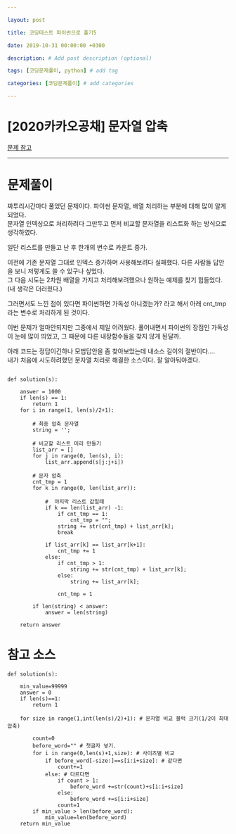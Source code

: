 ```yaml
---

layout: post

title: 코딩테스트 파이썬으로 풀기5

date: 2019-10-31 00:00:00 +0300

description: # Add post description (optional)

tags: [코딩문제풀이, python] # add tag

categories: [코딩문제풀이] # add categories

---
```




# [2020카카오공채] 문자열 압축
[문제 참고](https://programmers.co.kr/learn/courses/30/lessons/60057?language=python)

* * *

# 문제풀이

짜투리시간마다 풀었던 문제이다. 파이썬 문자열, 배열 처리하는 부분에 대해 많이 알게되었다.<br>
문자열 인덱싱으로 처리하려다 그만두고 먼저 비교할 문자열을 리스트화 하는 방식으로 생각하였다.<br>


일단 리스트를 만들고 난 후 한개의 변수로 카운트 증가. <br>

이전에 기존 문자열 그대로 인덱스 증가하며 사용해보려다 실패했다. 다른 사람들 답안을 보니 저렇게도 쓸 수 있구나 싶었다.<br>
그 다음 시도는 2차원 배열을 가지고 처리해보려했으나 원하는 예제를 찾기 힘들었다. (내 생각은 더러웠다.)<br>

그러면서도 느낀 점이 있다면 파이썬하면 가독성 아니겠는가? 라고 해서 아래 cnt_tmp 라는 변수로 처리하게 된 것이다.<br>

이번 문제가 얼마안되지만 그중에서 제일 어려웠다. 풀어내면서 파이썬의 장점인 가독성이 눈에 많이 띄었고, 그 때문에 다른 내장함수들을 찾지 않게 된달까.<br>


아래 코드는 정답이긴하나 모법답안을 좀 찾아보았는데 내소스 길이의 절반이다....<br>
내가 처음에 시도하려했던 문자열 처리로 해결한 소스이다. 잘 알아둬야겠다.<br>

```

def solution(s):

    answer = 1000
    if len(s) == 1:
        return 1
    for i in range(1, len(s)/2+1):

        # 최종 압축 문자열
        string = '';

        # 비교할 리스트 미리 만들기
        list_arr = []
        for j in range(0, len(s), i):
            list_arr.append(s[j:j+i])

        # 문자 압축
        cnt_tmp = 1
        for k in range(0, len(list_arr)):

            #  마지막 리스트 값일때
            if k == len(list_arr) -1:
                if cnt_tmp == 1:
                    cnt_tmp = "";
                string += str(cnt_tmp) + list_arr[k];
                break

            if list_arr[k] == list_arr[k+1]:
                cnt_tmp += 1
            else:
                if cnt_tmp > 1:
                    string += str(cnt_tmp) + list_arr[k];
                else:
                    string += list_arr[k];

	            cnt_tmp = 1

        if len(string) < answer:
            answer = len(string)

    return answer
```


# 참고 소스

```
def solution(s):

    min_value=99999
    answer = 0
    if len(s)==1:
        return 1

    for size in range(1,int(len(s)/2)+1): # 문자열 비교 블럭 크기(1/2이 최대압축)

        count=0
        before_word="" # 첫글자 넣기.
        for i in range(0,len(s)+1,size): # 사이즈별 비교
            if before_word[-size:]==s[i:i+size]: # 같다면
                count+=1
            else: # 다르다면
                if count > 1:
                    before_word +=str(count)+s[i:i+size]
                else:
                    before_word +=s[i:i+size]
                count=1
        if min_value > len(before_word):
            min_value=len(before_word)
    return min_value
```